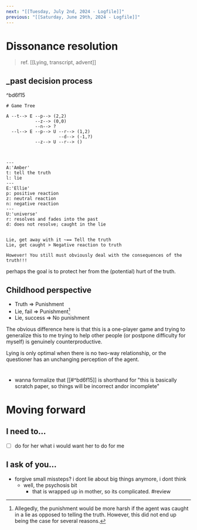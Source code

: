 ```yaml
---
next: "[[Tuesday, July 2nd, 2024 - Logfile]]"
previous: "[[Saturday, June 29th, 2024 - Logfile]]"
---
```

# Dissonance resolution
> ref. [[Lying, transcript, advent]]
## \_past decision process

^bd6f15

```
# Game Tree

A --t--> E --p--> (2,2)
		   --z--> (0,0)
           --n--> ?
  --l--> E --p--> U --r--> (1,2)
					--d--> (-1,?)
		   --z--> U --r--> ()



---
A:'Amber'
t: tell the truth
l: lie
---
E:'Ellie'
p: positive reaction
z: neutral reaction
n: negative reaction
---
U:'universe'
r: resolves and fades into the past
d: does not resolve; caught in the lie

```

```

Lie, get away with it ~== Tell the truth
Lie, get caught > Negative reaction to truth

However! You still must obviously deal with the consequences of the truth!!!
```

perhaps the goal is to protect her from the (potential) hurt of the truth.

## Childhood perspective

- Truth => Punishment
- Lie, fail => Punishment[^aside]
- Lie, success => No punishment

The obvious difference here is that this is a one-player game and trying to generalize this to me trying to help other people (or postpone difficulty for myself) is genuinely counterproductive.

Lying is only optimal when there is no two-way relationship, or the questioner has an unchanging perception of the agent.

[^aside]: Allegedly, the punishment would be more harsh if the agent was caught in a lie as opposed to telling the truth. However, this did not end up being the case for several reasons.

# 

- wanna formalize that [[#^bd6f15]] is shorthand for "this is basically scratch paper, so things will be incorrect andor incomplete"

# Moving forward
## I need to...
- [ ] do for her what i would want her to do for me
## I ask of you...
- forgive small missteps? i dont lie about big things anymore, i dont think
	- well, the psychosis bit
		- that is wrapped up in mother, so its complicated. #review 

